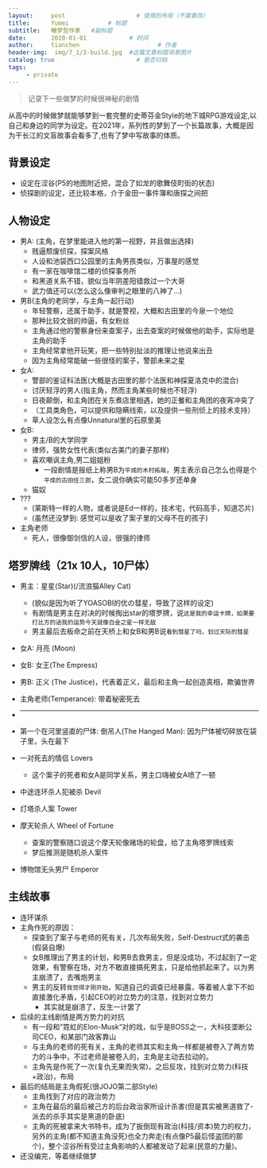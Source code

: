 ```yaml
---
layout:     post                    # 使用的布局（不需要改）
title:      Yumei           # 标题 
subtitle:   睡梦型作家   #副标题
date:       2020-01-01            # 时间
author:     tianchen                      # 作者
header-img:  img/7_1/3-build.jpg  #这篇文章标题背景图片  
catalog: true                       # 是否归档
tags: 
	 - private
---
```



> 记录下一些做梦的时候很神秘的剧情

从高中的时候做梦就能够梦到一套完整的史蒂芬金Style的地下城RPG游戏设定,以自己和身边的同学为设定。在2021年，系列性的梦到了一个长篇故事，大概是因为干长江的文盲故事会看多了,也有了梦中写故事的体质。

## 背景设定

* 设定在涩谷(P5的地图附近把，混合了如龙的歌舞伎町街的状态)
* 侦探剧的设定，还比较本格，介于金田一事件簿和唐探之间把

## 人物设定

* 男A: (主角，在梦里能进入他的第一视野，并且做出选择)
  * 贱逼颓废侦探，探案风格
  * 人设和池袋西口公园里的主角男孩类似，万事屋的感觉
  * 有一家在咖啡馆二楼的侦探事务所
  * 和黑道关系不错，貌似当年阴差阳错救过一个大哥
  * 武力值还可以(怎么这么像审判之眼里的八神了…)
* 男B(主角的老同学，与主角一起行动)
  * 年轻警察，还属于助手，就是警视，大概和古田里的今泉一个地位
  * 那种比较文弱的帅逼，有女粉丝
  * 主角通过他的警察身份来查案子，出去查案的时候做他的助手，实际他是主角的助手
  * 主角经常拿他开玩笑，把一些特别扯淡的推理让他说来出丑
  * 因为主角经常能破一些很怪的案子，警部未来之星
* 女A: 
  * 警部的鉴证科法医(大概是古田里的那个法医和神探夏洛克中的混合)
  * 讨厌轻浮的男人(指主角，然而主角某些时候也不轻浮)
  * 日夜颠倒，和主角团在关东煮店里相遇，她的正餐和主角团的夜宵冲突了
  * （工具类角色，可以提供和隐瞒线索，以及提供一些刑侦上的技术支持）
  * 草人设怎么有点像Unnatural里的石原里美
* 女B:
  * 男主/B的大学同学
  * 律师，强势女性代表(类似古美门的妻子那样)
  * 喜欢嘲讽主角,男二姐姐粉
    * 一段剧情是报纸上称男B为`平成的木村拓哉`，男主表示自己怎么也得是个`平成的古田任三郎`，女二说你确实可能50多岁还单身
  * 猫奴
* ???
  * (莱斯特一样的人物，或者说是Ed一样的，技术宅，代码高手，知道芯片)
  * (虽然还没梦到: 感觉可以是收了案子里的父母不在的孩子)
* 主角老师 
  * 死人，很像御剑信的人设，很强的律师

## 塔罗牌线（21x 10人，10尸体）

* 男主：星星(Star)(/流浪猫Alley Cat)

  * (貌似是因为听了YOASOBI的优の彗星，导致了这样的设定)
  * 有剧情是男主在对决的时候掏出star的塔罗牌，说`这是我的幸运卡牌，如果要打比方的话我的运势今天就像白金之星一样无敌`
  * 男主最后去板命之前在天桥上和女B和男B说`看到彗星了吗，划过天际的彗星`

* 女A: 月亮 (Moon)

* 女B: 女王(The Empress)

* 男B: 正义 (The Justice)，代表着正义，最后和主角一起创造真相，欺骗世界

* 主角老师(Temperance): 带着秘密死去

* ------------------------

* 第一个在河里竖直的尸体: 倒吊人(The Hanged Man): 因为尸体被切碎放在袋子里，头在最下

* 一对死去的情侣 Lovers

  * 这个案子的死者和女A是同学关系，男主口嗨被女A喷了一顿

* 中途连环杀人犯被杀 Devil

* 灯塔杀人案 Tower

* 摩天轮杀人 Wheel of Fortune

  * 查案的警察随口说这个摩天轮像赌场的轮盘，给了主角塔罗牌线索
  * 梦后推测是随机杀人案件

* 博物馆无头男尸 Emperor



## 主线故事

* 连环谋杀
* 主角作死的原因：
  * 探查到了案子与老师的死有关，几次布局失败，Self-Destruct式的袭击(假装自爆)
  * 女B推理出了男主的计划，和男B去救男主，但是没成功，不过起到了一定效果，有警察在场，对方不敢直接搞死男主，只是给他抓起来了。以为男主崩溃了，去嘴炮男主
  * 男主的反转`我觉得才刚开始`，知道自己的调查已经暴露，等着被人拿下不如直接激化矛盾，引起CEO的对立势力的注意，找到对立势力
    * 其实就是崩溃了，反生一计罢了
* 后续的主线剧情是两方势力的对抗
  * 有一段和”霓虹的Elon-Musk“对的戏，似乎是BOSS之一，大科技垄断公司CEO，和某部门政客靠山
  * 与主角的老师的死有关，主角的老师其实和主角一样都是被卷入了两方势力的斗争中，不过老师是被卷入的，主角是主动去拉动的。
  * 主角先是作死了一次(复仇无果而失常)，之后反攻，找到对立势力(科技+政治)，布局
* 最后的结局是主角假死(很JOJO第二部Style)
  * 主角找到了对应的政治势力
  * 主角在最后的最后被己方的后台政治家所设计杀害(但是其实被黑道救了-派去的杀手其实是黑道的卧底)
  * 主角的死被拿来大书特书，成为了扳倒现有政治(科技/资本)势力的权力，另外的主角(都不知道主角没死)也全力奔走(有点像P5最后怪盗团的那个)，整个涩谷所有受过主角影响的人都被发动了起来(民意的力量)。
* 还没编完，等着继续做梦

